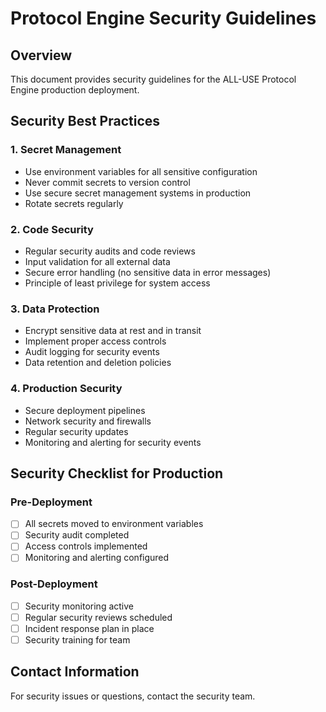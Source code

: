 # Protocol Engine Security Guidelines

## Overview
This document provides security guidelines for the ALL-USE Protocol Engine production deployment.

## Security Best Practices

### 1. Secret Management
- Use environment variables for all sensitive configuration
- Never commit secrets to version control
- Use secure secret management systems in production
- Rotate secrets regularly

### 2. Code Security
- Regular security audits and code reviews
- Input validation for all external data
- Secure error handling (no sensitive data in error messages)
- Principle of least privilege for system access

### 3. Data Protection
- Encrypt sensitive data at rest and in transit
- Implement proper access controls
- Audit logging for security events
- Data retention and deletion policies

### 4. Production Security
- Secure deployment pipelines
- Network security and firewalls
- Regular security updates
- Monitoring and alerting for security events

## Security Checklist for Production

### Pre-Deployment
- [ ] All secrets moved to environment variables
- [ ] Security audit completed
- [ ] Access controls implemented
- [ ] Monitoring and alerting configured

### Post-Deployment
- [ ] Security monitoring active
- [ ] Regular security reviews scheduled
- [ ] Incident response plan in place
- [ ] Security training for team

## Contact Information
For security issues or questions, contact the security team.
